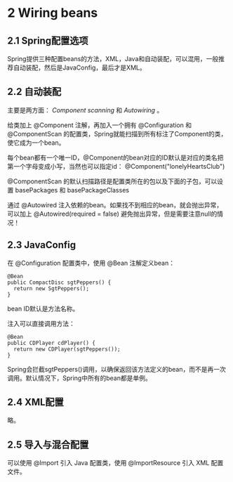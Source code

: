 # 2 Wiring beans

## 2.1 Spring配置选项

Spring提供三种配置beans的方法，XML，Java和自动装配，可以混用，一般推荐自动装配，然后是JavaConfig，最后才是XML。

## 2.2 自动装配

主要是两方面： _Component scanning_ 和 _Autowiring_ 。

给类加上 @Component 注解，再加入一个拥有 @Configuration 和 @ComponentScan 的配置类，Spring就能扫描到所有标注了Component的类，使它成为一个bean。

每个bean都有一个唯一ID，@Component的bean对应的ID默认是对应的类名把第一个字母变成小写，当然也可以指定id： @Component\("lonelyHeartsClub"\)

@ComponentScan 的默认扫描路径是配置类所在的包以及下面的子包，可以设置 basePackages 和 basePackageClasses

通过 @Autowired 注入依赖的bean。如果找不到相应的bean，就会抛出异常，可以加上 @Autowired\(required = false\) 避免抛出异常，但是需要注意null的情况！

## 2.3 JavaConfig

在 @Configuration 配置类中，使用 @Bean 注解定义bean：

```
@Bean
public CompactDisc sgtPeppers() {
  return new SgtPeppers();
}
```

bean ID默认是方法名称。

注入可以直接调用方法：

```
@Bean
public CDPlayer cdPlayer() {
  return new CDPlayer(sgtPeppers());
}
```

Spring会拦截sgtPeppers\(\)调用，以确保返回该方法定义的bean，而不是再一次调用。默认情况下，Spring中所有的bean都是单例。

## 2.4 XML配置

略。

## 2.5 导入与混合配置

可以使用 @Import 引入 Java 配置类，使用 @ImportResource 引入 XML 配置文件。



